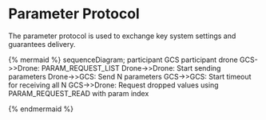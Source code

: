 # Parameter Protocol

The parameter protocol is used to exchange key system settings and guarantees delivery.

{% mermaid %}
sequenceDiagram;
    participant GCS
    participant drone
    GCS->>Drone: PARAM_REQUEST_LIST
    Drone->>Drone: Start sending parameters
    Drone->>GCS: Send N parameters
    GCS->>GCS: Start timeout for receiving all N
    GCS->>Drone: Request dropped values using PARAM_REQUEST_READ with param index

{% endmermaid %}



